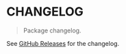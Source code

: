 # CHANGELOG

> Package changelog.

See [GitHub Releases](https://github.com/stdlib-js/stats-base-nanvarianceyc/releases) for the changelog.
